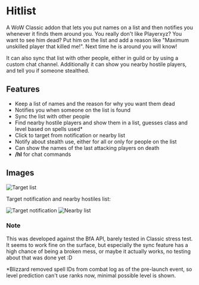 # Hitlist

A WoW Classic addon that lets you put names on a list and then notifies you whenever it finds them around you. You really don't like Playerxyz? You want to see him dead? Put him on the list and add a reason like "Maximum unskilled player that killed me!". Next time he is around you will know!

It can also sync that list with other people, either in guild or by using a custom chat channel. Additionally it can show you nearby hostile players, and tell you if someone stealthed.

## Features
* Keep a list of names and the reason for why you want them dead
* Notifies you when someone on the list is found
* Sync the list with other people
* Find nearby hostile players and show them in a list, guesses class and level based on spells used*
* Click to target from notification or nearby list
* Notify about stealth use, either for all or only for people on the list
* Can show the names of the last attacking players on death
* **/hl** for chat commands

## Images
![Target list](images/list.png)

Target notification and nearby hostiles list:

![Target notification](images/targetnot.png)
![Nearby list](images/listnb.png)

### Note
This was developed against the BfA API, barely tested in Classic stress test. It seems to work fine on the surface, but especially the sync feature has a high chance of being a broken mess, or maybe it actually works, no testing about that was done yet :D

*Blizzard removed spell IDs from combat log as of the pre-launch event, so level prediction can't use ranks now, minimal possible level is shown.
